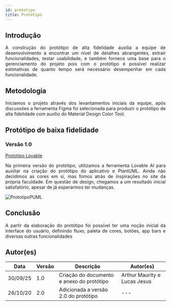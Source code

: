 ```yaml
---
id: prototipo
title: Protótipo
---
```

## Introdução

<p align = "justify">
A construção do protótipo de alta fidelidade auxilia a equipe de desenvolvimento a encontrar um nível de detalhes abrangentes, extrair funcionalidades, testar usabilidade, e também fornece uma base para o gerenciamento do projeto pois com o protótipo é possível realizar estimativas de quanto tempo será necessário desempenhar em cada funcionalidade.
</p>

## Metodologia

<p align = "justify">
Iniciamos o projeto através dos levantamentos iniciais da equipe, após discussões a ferramenta Figma foi selecionada para produzir o protótipo de alta fidelidade com auxílio do Material Design Color Tool.
</p>

## Protótipo de baixa fidelidade

### Versão 1.0

<a href="https://preview--monitoria-conectada-92312-30013-93638.lovable.app/monitor"> Prototipo Lovable </a>

<p align = "justify">
Na primeira versão do protótipo, utilizamos a ferramenta Lovable AI para auxiliar na criação do protótipo do aplicativo e PlantUML. Ainda não decidimos as cores em si, mas fomos atrás de inspirações no site da própria faculdade. Em questão de design, chegamos a um resultado inicial satisfatório, apesar de já esperarmos ter mudanças.</p>

![PrototipoPUML](https://www.plantuml.com/plantuml/img/lLR1RjD04Br7oZ-CSceFiI1IBptLSXE8H21gpCaAQ6elpQBrhhkxDWVWOoeEI9LwGbmuuXzZrewTA4qXfeALvIJUcV6RzsPcSsOiQcjGs7xlOxy7KDq01Y4J25F9Ouu2ZbweAowF1-kz6LfTtiMvmDC1V8B1spshiLqmkJh0RFqPUMDfDMflIGvHW38c67hfDZ-xst0ut0OvbIRMlFnQVb5De9SgPH2eD1FCgeVVUn_1E4KkkZXqOM7Eo5GbgZACJdx-WEO9RAytoyOXoBLPMu_bbUDGSuI4mKAzinzGiotRSsvYdWak3m0INC0pfb4SP9dG6pl4RZMiP645ErJ6YT9fBieRpPLBSQBPTLxUIYezysXPkwZqhqW_HukEp5H9RXN5_BEBBtAfJEE1YJArpzF_IaZ8KkmIUwkB2tvm5_kPLWLMNGpK47E1igg3KECbYbNRshEQZ1fGDAl4UILumRX6E0hA6q5PAPWURydaMrxm11DcOAvLfcZScIuP4SDCsgeqpLynKITNKp685ahGHAMH2_xxt5XMuzn7okjCA4mS3IGOqsuAqtS_Kxpb8oplh4kOE6jika3ShU1emo0yC9LyVPtpObrkqO895dCbAHkiDppFspG8QsVp8qgepUp0MgBXnjpWSAfLp8mJebkqfv55cnlmRTvmrHuXtwb49YnUORAPEctUzVvfyploBpNNiEsxINpm6soKq0NXj-KtD-i29GqL19MdsZqem8ynAMzJ7ZTiZvwCJhmHxAwT8sDj75880tJ5xg6vRnpohEgn3PgrvtEQDWQ2FCqq0TlZsGgqcyv-XUWwOpAf_s7qUxy0)



## Conclusão

<p align = "justify">
A partir da elaboração do protótipo foi possível ter uma noção inicial da interface do usuário, definindo fluxo, paleta de cores, botões, app bars e diversas outras funcionalidades
</p>

## Autor(es)

| Data     | Versão | Descrição                            | Autor(es)                                                                            |
| -------- | ------- | -------------------------------------- | ------------------------------------------------------------------------------------ |
| 30/09/25 | 1.0     | Criação do documento e anexo do protótipo                | Arthur Maurity e Lucas Jesus                                                |
| 26/10/20 | 2.0     | Adicionada a versão 2.0 do protótipo | --- |
